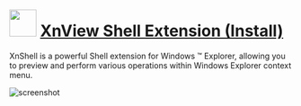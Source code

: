 # <img src="https://cdn.jsdelivr.net/gh/chtof/chocolatey-packages/automatic/xnshell.install/xnshell.install.png" width="48" height="48"/> [XnView Shell Extension (Install)](https://chocolatey.org/packages/xnshell.install)

XnShell is a powerful Shell extension for Windows ™ Explorer, allowing you to preview and perform various operations within Windows Explorer context menu.

![screenshot](https://cdn.jsdelivr.net/gh/chtof/chocolatey-packages/automatic/xnshell.install/screenshot.png)
